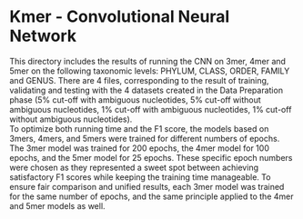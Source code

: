 # Kmer - Convolutional Neural Network
This directory includes the results of running the CNN on 3mer, 4mer and 5mer on the following taxonomic levels: PHYLUM, CLASS, ORDER, FAMILY and GENUS. There are 4 files, corresponding to the result of training, validating and testing with the 4 datasets created in the Data Preparation phase (5% cut-off with ambiguous nucleotides, 5% cut-off without ambiguous nucleotides, 1% cut-off with ambiguous nucleotides, 1% cut-off without ambiguous nucleotides).\
To optimize both running time and the F1 score, the models based on 3mers, 4mers, and 5mers were trained for different numbers of epochs. The 3mer model was trained for 200 epochs, the 4mer model for 100 epochs, and the 5mer model for 25 epochs. These specific epoch numbers were chosen as they represented a sweet spot between achieving satisfactory F1 scores while keeping the training time manageable. To ensure fair comparison and unified results, each 3mer model was trained for the same number of epochs, and the same principle applied to the 4mer and 5mer models as well.
